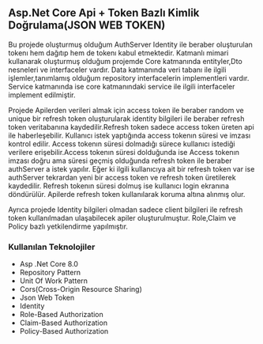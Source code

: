 ## Asp.Net Core Api + Token Bazlı Kimlik Doğrulama(JSON WEB TOKEN)

Bu projede oluşturmuş olduğum AuthServer Identity ile beraber oluşturulan tokenı hem dağıtıp hem de tokenı kabul etmektedir.
Katmanlı mimari kullanarak oluşturmuş olduğum projemde Core katmanında entityler,Dto nesneleri ve interfaceler vardır.
Data katmanında veri tabanı ile ilgili işlemler,tanımlamış olduğum repository interfacelerin implementleri  vardır.
Service katmanında ise core katmanındaki service ile ilgili interfaceler implement edilmiştir.

Projede Apilerden verileri almak için access token ile beraber random ve unique bir refresh token oluşturularak identity bilgileri ile beraber refresh token veritabanına kaydedilir.Refresh token sadece access token üreten api ile haberleşebilir.
Kullanıcı istek yaptığında access tokenın süresi ve imzası kontrol edilir.
Access tokenın süresi dolmadığı sürece kullanıcı istediği verilere erişebilir.Access tokenın süresi dolduğunda ise Access tokenın imzası doğru ama süresi geçmiş olduğunda refresh token ile beraber authServer a istek yapılır.
Eğer ki ilgili kullanıcıya ait bir refresh token var ise authServer tekrardan yeni bir access token ve refresh token üretilerek kaydedilir.
Refresh tokenın süresi dolmuş ise kullanıcı login ekranına döndürülür.
Apilerde refresh token kullanılarak koruma altına alınmış olur.

Ayrıca projede Identity bilgileri  olmadan sadece client bilgileri ile refresh token kullanılmadan ulaşabilecek apiler oluşturulmuştur.
Role,Claim ve Policy bazlı yetkilendirme yapılmıştır.

### Kullanılan Teknolojiler
<ul>
<li>Asp .Net Core 8.0</li>
<li>Repository Pattern</li>
<li>Unit Of Work Pattern</li>
<li>Cors(Cross-Origin Resource Sharing)</li>
<li>Json Web Token</li>
<li>Identity</li>
<li>Role-Based Authorization</li>
<li>Claim-Based Authorization</li>
<li>Policy-Based Authorization</li>
</ul>















 
